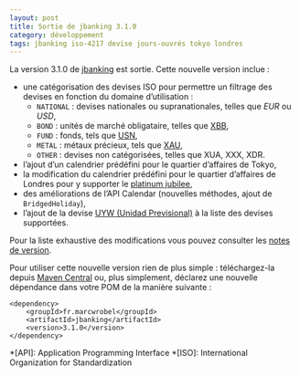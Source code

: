 ```yaml
---
layout: post
title: Sortie de jbanking 3.1.0
category: développement
tags: jbanking iso-4217 devise jours-ouvrés tokyo londres 
---
```


La version 3.1.0 de [jbanking](https://github.com/marcwrobel/jbanking) est sortie. Cette nouvelle
version inclue :
- une catégorisation des devises ISO pour permettre un filtrage des devises en fonction du domaine d’utilisation :
  - `NATIONAL` : devises nationales ou supranationales, telles que _EUR_ ou _USD_,
  - `BOND` : unités de marché obligataire, telles que [XBB](https://wikipedia.org/wiki/European_Unit_of_Account),
  - `FUND` : fonds, tels que [USN](https://en.wikipedia.org/wiki/ISO_4217#USD/USS/USN,_three_currency_codes_belonging_to_the_US),
  - `METAL` : métaux précieux, tels que [XAU](https://wikipedia.org/wiki/Gold_as_an_investment),
  - `OTHER` : devises non catégorisées, telles que XUA, XXX, XDR.
- l’ajout d’un calendrier prédéfini pour le quartier d’affaires de Tokyo,
- la modification du calendrier prédéfini pour le quartier d’affaires de Londres pour y supporter le [platinum jubilee](https://www.bbc.com/news/uk-54911550),
- des améliorations de l’API Calendar (nouvelles méthodes, ajout de `BridgedHoliday`),
- l’ajout de la devise [UYW (Unidad Previsional)](https://www.currency-iso.org/en/shared/amendments/iso-4217-amendment.html) à la liste des devises supportées. 

Pour la liste exhaustive des modifications vous pouvez consulter les
[notes de version](https://github.com/marcwrobel/jbanking/releases/tag/v3.1.0).

Pour utiliser cette nouvelle version rien de plus simple : téléchargez-la depuis [Maven Central](https://search.maven.org/artifact/fr.marcwrobel/jbanking/3.1.0/jar) ou, plus simplement,
déclarez une nouvelle dépendance dans votre POM de la manière suivante :

    <dependency>
        <groupId>fr.marcwrobel</groupId>
        <artifactId>jbanking</artifactId>
        <version>3.1.0</version>
    </dependency>

*[API]: Application Programming Interface
*[ISO]: International Organization for Standardization
